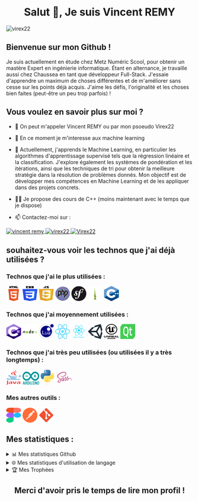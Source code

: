<h1 align="center">
Salut 👋, Je suis Vincent REMY
</h1>
<img src="https://komarev.com/ghpvc/?username=virex22&label=Profile%20views&color=0e75b6&style=flat" alt="virex22" />

## Bienvenue sur mon Github !

Je suis actuellement en étude chez Metz Numéric Scool, pour obtenir un mastère Expert en ingénierie informatique. Étant en alternance, je travaille aussi chez Chaussea en tant que développeur Full-Stack.
J'essaie d'apprendre un maximum de choses différentes et de m'améliorer sans cesse sur les points déjà acquis.
J'aime les défis, l'originalité et les choses bien faites (peut-être un peu trop parfois) !

## Vous voulez en savoir plus sur moi ?

- 👋 On peut m'appeler Vincent REMY ou par mon psoeudo Virex22

- 👀 En ce moment je m'interesse aux machine learning

- 🌱 Actuellement, j'apprends le Machine Learning, en particulier les algorithmes d'apprentissage supervisé tels que la régression linéaire et la classification. J'explore également les systèmes de pondération et les itérations, ainsi que les techniques de tri pour obtenir la meilleure stratégie dans la résolution de problèmes donnés. Mon objectif est de développer mes compétences en Machine Learning et de les appliquer dans des projets concrets.

- 👨‍🏫 Je propose des cours de C++ (moins maintenant avec le temps que je dispose)

- 📫 Contactez-moi sur :

<a href="https://www.linkedin.com/in/vincent-remy2/" target="blank">
    <img align="center" src="https://raw.githubusercontent.com/rahuldkjain/github-profile-readme-generator/master/src/images/icons/Social/linked-in-alt.svg" alt="vincent remy" height="30" width="40" />
</a>
<a href="https://www.youtube.com/channel/UCA5GNHsUW0LybjZjlDiOWPQ" target="blank">
    <img align="center" src="https://raw.githubusercontent.com/rahuldkjain/github-profile-readme-generator/master/src/images/icons/Social/youtube.svg" alt="virex22" height="30" width="40" />
</a>
<a href="https://discord.gg/D96cKg3" target="blank">
    <img align="center" src="https://raw.githubusercontent.com/rahuldkjain/github-profile-readme-generator/master/src/images/icons/Social/discord.svg" alt="Virex22" height="30" width="40" />
</a>

## souhaitez-vous voir les technos que j'ai déjà utilisées ?
 
### Technos que j'ai le plus utilisées :
<div>
  <img src="img/html5.svg" alt="php" width="40" height="40"/>
  <img src="img/css3.svg" alt="php" width="40" height="40"/>
  <img src="img/js.svg" alt="php" width="40" height="40"/>
  <img src="img/php.svg" alt="php" width="40" height="40"/>
  <img src="img/symfony.svg" alt="php" width="40" height="40"/>
  <img src="img/twig.svg" alt="php" width="40" height="40"/>
  <img src="img/cpp.svg" alt="php" width="40" height="40"/>
</div>

### Technos que j'ai moyennement utilisées :

<div>
  <img src="img/cs.svg" alt="php" width="40" height="40"/>
  <img src="img/nodejs.svg" alt="php" width="40" height="40"/>
  <img src="img/lua.svg" alt="php" width="40" height="40"/>
  <img src="img/react.svg" alt="php" width="40" height="40"/>
  <img src="img/reactnative.svg" alt="php" width="40" height="40"/>
  <img src="img/unity.svg" alt="php" width="40" height="40"/>
  <img src="img/unreal.svg" alt="php" width="40" height="40"/>
  <img src="img/qt.svg" alt="php" width="40" height="40"/>
</div>

### Technos que j'ai très peu utilisées (ou utilisées il y a très longtemps) :

<div>
  <img src="img/java.svg" alt="php" width="40" height="40"/>
  <img src="img/arduino.svg" alt="php" width="45" height="35"/>
  <img src="img/python.svg" alt="php" width="40" height="40"/>
  <img src="img/sass.svg" alt="php" width="40" height="40"/>
</div>

### Mes autres outils :
<div>
  <img src="img/figma.svg" alt="php" width="40" height="40"/>
  <img src="img/postman.svg" alt="php" width="40" height="40"/>
  <img src="img/git.svg" alt="php" width="40" height="40"/>
</div>

## Mes statistiques :

<details>
  <summary>📊 Mes statistiques Github</summary>
  <br/>
  <img src="https://github-readme-stats.vercel.app/api?username=virex22&show_icons=true&theme=gotham" alt="virex22" />
</details>

<details>
  <summary>🌐 Mes statistiques d'utilisation de langage</summary>
  <br/>
  <img src="https://github-readme-stats.vercel.app/api/top-langs/?username=virex22&layout=compact&theme=gotham" alt="virex22" />
</details>

<details>
  <summary>🏆 Mes Trophées</summary>
    <br/>
    <img src="https://github-profile-trophy.vercel.app/?username=virex22&theme=onedark" alt="virex22" />
</details>


<h2 align="center"> Merci d'avoir pris le temps de lire mon profil ! </h2>
